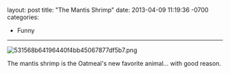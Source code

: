 layout: post
title:  "The Mantis Shrimp"
date:   2013-04-09 11:19:36 -0700
categories:
  - Funny
---

  ![531568b64196440f4bb45067877df5b7.png](/attachments/531568b64196440f4bb45067877df5b7/image.png) 

 The mantis shrimp is the Oatmeal's new favorite animal… with good reason.

